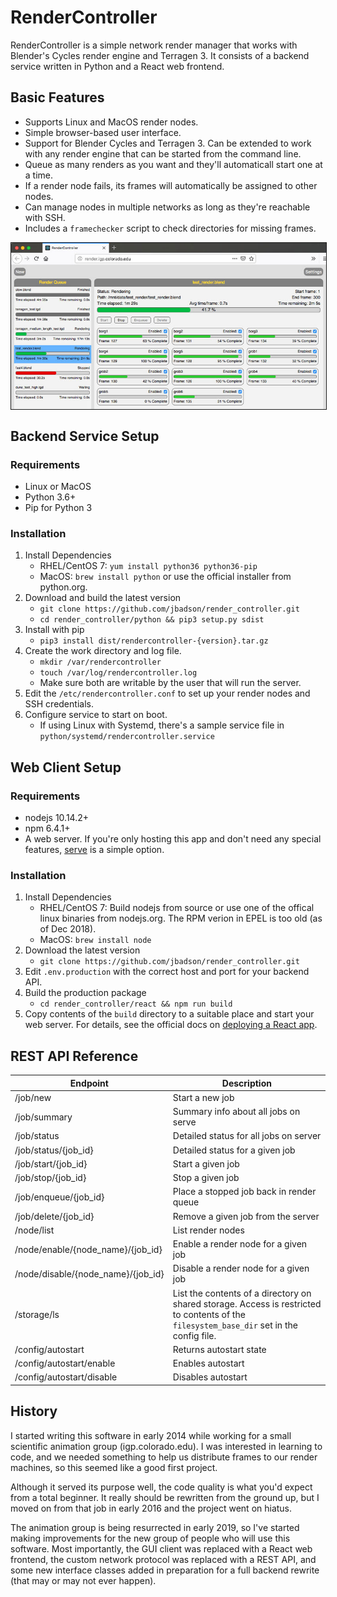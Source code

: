 # RenderController
RenderController is a simple network render manager that works with Blender's Cycles render engine and Terragen 3.  It consists of a backend service written in Python and a React web frontend.

## Basic Features
* Supports Linux and MacOS render nodes.
* Simple browser-based user interface.
* Support for Blender Cycles and Terragen 3. Can be extended to work with any render engine that can be started from the command line.
* Queue as many renders as you want and they'll automaticall start one at a time.
* If a render node fails, its frames will automatically be assigned to other nodes.
* Can manage nodes in multiple networks as long as they're reachable with SSH.
* Includes a `framechecker` script to check directories for missing frames.

<img align="center" src="images/rc_top.jpg" border="1px">


## Backend Service Setup
### Requirements
* Linux or MacOS
* Python 3.6+
* Pip for Python 3


### Installation
1. Install Dependencies
    * RHEL/CentOS 7: `yum install python36 python36-pip`
    * MacOS: `brew install python` or use the official installer from python.org.
1. Download and build the latest version
    * `git clone https://github.com/jbadson/render_controller.git`
    * `cd render_controller/python && pip3 setup.py sdist`
1. Install with pip
    * `pip3 install dist/rendercontroller-{version}.tar.gz`
1. Create the work directory and log file.
    * `mkdir /var/rendercontroller`
    * `touch /var/log/rendercontroller.log`
    * Make sure both are writable by the user that will run the server.
1. Edit the `/etc/rendercontroller.conf` to set up your render nodes and SSH credentials.
1. Configure service to start on boot.
	* If using Linux with Systemd, there's a sample service file in `python/systemd/rendercontroller.service`


## Web Client Setup
### Requirements
* nodejs 10.14.2+
* npm 6.4.1+
* A web server.  If you're only hosting this app and don't need any special features, [serve](https://github.com/zeit/serve) is a simple option.

### Installation
1. Install Dependencies
    * RHEL/CentOS 7: Build nodejs from source or use one of the offical linux binaries from nodejs.org.  The RPM verion in EPEL is too old (as of Dec 2018).
    * MacOS: `brew install node`
1. Download the latest version
    * `git clone https://github.com/jbadson/render_controller.git`
1. Edit `.env.production` with the correct host and port for your backend API.
1. Build the production package
    * `cd render_controller/react && npm run build`
1. Copy contents of the `build` directory to a suitable place and start your web server. For details, see the official docs on [deploying a React app](https://facebook.github.io/create-react-app/docs/deployment).

## REST API Reference

Endpoint | Description
---- | ----
/job/new | Start a new job
/job/summary | Summary info about all jobs on serve
/job/status | Detailed status for all jobs on server
/job/status/{job_id} | Detailed status for a given job
/job/start/{job_id} | Start a given job
/job/stop/{job_id} | Stop a given job
/job/enqueue/{job_id} | Place a stopped job back in render queue
/job/delete/{job_id} | Remove a given job from the server
/node/list | List render nodes
/node/enable/{node\_name}/{job_id} | Enable a render node for a given job
/node/disable/{node\_name}/{job_id} | Disable a render node for a given job
/storage/ls | List the contents of a directory on shared storage. Access is restricted to contents of the `filesystem_base_dir` set in the config file.
/config/autostart | Returns autostart state
/config/autostart/enable | Enables autostart
/config/autostart/disable | Disables autostart

## History
I started writing this software in early 2014 while working for a small scientific animation group (igp.colorado.edu). I was interested in learning to code, and we needed something to help us distribute frames to our render machines, so this seemed like a good first project.

Although it served its purpose well, the code quality is what you'd expect from a total beginner. It really should be rewritten from the ground up, but I moved on from that job in early 2016 and the project went on hiatus.

The animation group is being resurrected in early 2019, so I've started making improvements for the new group of people who will use this software. Most importantly, the GUI client was replaced with a React web frontend, the custom network protocol was replaced with a REST API, and some new interface classes added in preparation for a full backend rewrite (that may or may not ever happen).


